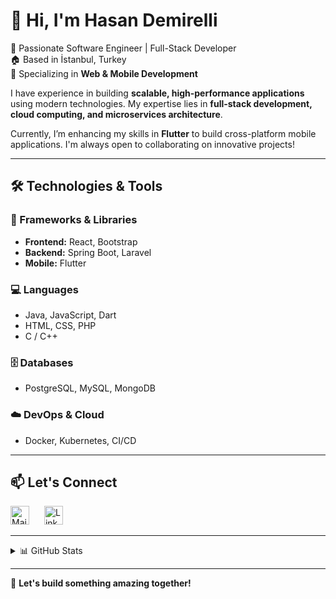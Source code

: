 # 👋 Hi, I'm Hasan Demirelli

🚀 Passionate Software Engineer | Full-Stack Developer  
🏠 Based in İstanbul, Turkey  
💼 Specializing in **Web & Mobile Development**  

I have experience in building **scalable, high-performance applications** using modern technologies. My expertise lies in **full-stack development, cloud computing, and microservices architecture**.  

Currently, I’m enhancing my skills in **Flutter** to build cross-platform mobile applications. I'm always open to collaborating on innovative projects!  

---

## 🛠️ Technologies & Tools

### **🚀 Frameworks & Libraries**
- **Frontend:** React, Bootstrap  
- **Backend:** Spring Boot, Laravel  
- **Mobile:** Flutter  

### **💻 Languages**
- Java, JavaScript, Dart  
- HTML, CSS, PHP  
- C / C++  

### **🗄️ Databases**
- PostgreSQL, MySQL, MongoDB  

### **☁️ DevOps & Cloud**
- Docker, Kubernetes, CI/CD  

---

## 📫 Let's Connect  
<a href="mailto:hasandemirelli8@gmail.com" target="_blank"><img alt="Mail" src="https://cdn-icons-png.flaticon.com/512/5968/5968534.png" height="30" style="margin-right:20px"></a>
<a href="https://www.linkedin.com/in/hasandemirelli/" target="_blank"><img alt="LinkedIn" src="https://cdn-icons-png.flaticon.com/512/174/174857.png" height="30" style="margin-right:20px"></a>  

---

<details>
<summary>📊 GitHub Stats</summary>
<img alt="GitHub Stats" src="https://github-readme-stats.vercel.app/api?username=hasandemirelli&show_icons=true&hide=issues&icon_color=000000&hide_border=true&title_color=5391FE&text_color=555">
<img alt="Top Languages" src="https://github-readme-stats.vercel.app/api/top-langs/?username=hasandemirelli&hide=html&hide_border=true&title_color=5391FE&text_color=555">
</details>

---

🌟 **Let's build something amazing together!**
